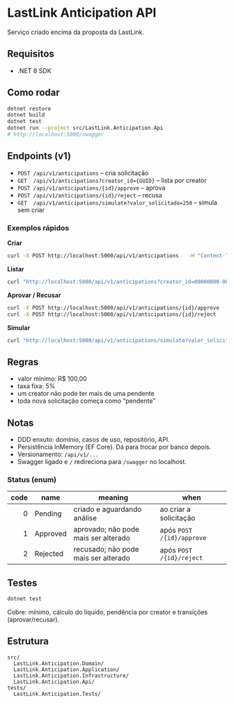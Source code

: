 # LastLink Anticipation API

Serviço criado encima da proposta da LastLink.

## Requisitos
- .NET 8 SDK

## Como rodar
```bash
dotnet restore
dotnet build
dotnet test
dotnet run --project src/LastLink.Anticipation.Api
# http://localhost:5000/swagger
```

## Endpoints (v1)
- `POST /api/v1/anticipations` – cria solicitação
- `GET  /api/v1/anticipations?creator_id={GUID}` – lista por creator
- `POST /api/v1/anticipations/{id}/approve` – aprova
- `POST /api/v1/anticipations/{id}/reject` – recusa
- `GET  /api/v1/anticipations/simulate?valor_solicitado=250` – simula sem criar

### Exemplos rápidos
**Criar**
```bash
curl -X POST http://localhost:5000/api/v1/anticipations   -H "Content-Type: application/json"   -d '{ "creatorId":"00000000-0000-0000-0000-000000000001", "valorSolicitado":250, "dataSolicitacao":"2025-09-09T12:00:00Z" }'
```

**Listar**
```bash
curl "http://localhost:5000/api/v1/anticipations?creator_id=00000000-0000-0000-0000-000000000001"
```

**Aprovar / Recusar**
```bash
curl -X POST http://localhost:5000/api/v1/anticipations/{id}/approve
curl -X POST http://localhost:5000/api/v1/anticipations/{id}/reject
```

**Simular**
```bash
curl "http://localhost:5000/api/v1/anticipations/simulate?valor_solicitado=250"
```

## Regras
- valor mínimo: R$ 100,00
- taxa fixa: 5%
- um creator não pode ter mais de uma pendente
- toda nova solicitação começa como “pendente”

## Notas
- DDD enxuto: domínio, casos de uso, repositório, API.
- Persistência InMemory (EF Core). Dá para trocar por banco depois.
- Versionamento: `/api/v1/...`
- Swagger ligado e `/` redireciona para `/swagger` no localhost.

### Status (enum)
| code | name     | meaning                              | when                      |
| ---: | -------- | ------------------------------------ | ------------------------- |
|    0 | Pending  | criado e aguardando análise          | ao criar a solicitação    |
|    1 | Approved | aprovado; não pode mais ser alterado | após `POST /{id}/approve` |
|    2 | Rejected | recusado; não pode mais ser alterado | após `POST /{id}/reject`  |


## Testes
```bash
dotnet test
```
Cobre: mínimo, cálculo do líquido, pendência por creator e transições (aprovar/recusar).

## Estrutura
```
src/
  LastLink.Anticipation.Domain/
  LastLink.Anticipation.Application/
  LastLink.Anticipation.Infrastructure/
  LastLink.Anticipation.Api/
tests/
  LastLink.Anticipation.Tests/
```
